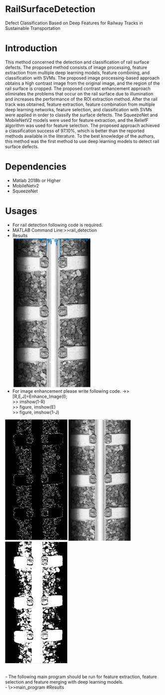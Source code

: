 # RailSurfaceDetection
Defect Classification Based on Deep Features for Railway Tracks in Sustainable Transportation
# Introduction
This method concerned the detection and classification of rail surface defects. The proposed method consists of image processing, feature extraction from multiple deep learning models, feature combining, and classification with SVMs. The proposed image processing-based approach obtains a high contrast image from the original image, and the region of the rail surface is cropped. The proposed contrast enhancement approach eliminates the problems that occur on the rail surface due to illumination and increases the performance of the ROI extraction method. After the rail track was obtained, feature extraction, feature combination from multiple deep learning networks, feature selection, and classification with SVMs were applied in order to classify the surface defects. The SqueezeNet and MobileNetV2 models were used for feature extraction, and the ReliefF algorithm was used for feature selection. The proposed approach achieved a classification success of 97.10%, which is better than the reported methods available in the literature. To the best knowledge of the authors, this method was the first method to use deep learning models to detect rail surface defects.
# Dependencies
- Matlab 2018b or Higher
- MobileNetv2
- SqueezeNet
# Usages
- For rail detection following code is required. 
- MATLAB Command Line:\>>rail_detection
- Results <br/>
![image](/TestRailextraction/Result1.PNG)
- For image enhancement please write following code.
-\>>[R,E,J]=Enhance_Image(I);<br/>
\>> imshow(1-R)<br/>
\>> figure, imshow(E)<br/>
\>> figure, imshow(1-J)<br/>
<p float="left">
  <img src="/TestEnhancement/Enhance_1.PNG" width="200" />
  <img src="/TestEnhancement/Enhanced_Image.PNG" width="200" /> 
  <img src="/TestEnhancement/Segmented_Image.PNG" width="200" />
</p><br/>
- The following main program should be run for feature extraction, feature selection and feature merging with deep learning models.<br/>
- \>>main_program
#Results
